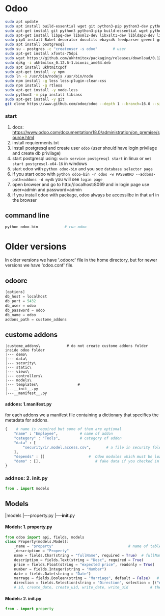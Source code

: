 
# Odoo

```bash
sudo apt update
sudo apt install build-essential wget git python3-pip python3-dev python3-wheel libfreetype6-dev libxml2-dev libzip-dev libssl2-dev python3-setuptools libjpeg-dev zlibig-dev libpq-dev libxslt1-dev libldap2-dev libtiff5-dev libopenjp2-7-dev
sudo apt-get install git python3 python3-pip build-essential wget python3-dev python3-venv python3-wheel libxslt-dev libzip-dev libldap2-dev libssl2-dev python3-setuptools node-less libjpeg-dev gdebi -y
sudo apt-get install libpq-dev libxml2-dev libxslt1-dev libldap2-dev libssl2-dev libffi-dev
sudo pip3 install Babel decorator docutils ebaysdk feedparser gevent greenlet htmlztext linja2 lxml Mako MarkupSafe mock num2words ofxparse passlib pillow psutil psvcogreen psvcopg2 pydot pyparsing PyPDF2 pyserial python-dateutil python-openid pytz pyusb PyVAML qrcode reportlab requests six suds-jurko vatnumber vobject herkzeug XlsxWriter xlwt xlrd polib
sudo apt install postgresql
sudo su - postgres -c "createuser -s odoo"       # user
sudo apt-get install xfonts-75dpi
sudo wget https://github.com/ukhtmitox/packaging/releases/download/0.12.6-1/ukhtmitox_0.12.6-1.bionic_amd64.deb
sudo dpkg -i ukhtmitox_0.12.6-1.bionic_amd64.deb
sudo apt install ukhtmitcpdf
sudo apt-get install -y npm
sudo ln -s /usr/bin/nodejs /usr/bin/node
sudo npm install -g less less-plugin-clean-css
sudo npm install -g rtless
sudo apt-get install -y node-less
sudo python3 -m pip install libsass
sudo apt-get install -y git
git clone https://www.github.com/odoo/odoo --depth 1 --branch=16.0 --single-branch
```

### start
1. docs: https://www.odoo.com/documentation/18.0/administration/on_premise/source.html
2. install requierments.txt
3. install postgresql and create user `odoo` (user should have login privilage and create db privilage)
4. start postgresql using: `sudo service postgresql start` in linux or `net start postgresql-x64-16` in windows
5. start odoo with `python odoo-bin` and you see `database selector page`
6. if you start odoo with `python odoo-bin -r odoo -w PASSWORD --addons-path=addons -d mydb` you will see `login page`
7. open browser and go to http://localhost:8069 and in login page use user=admin and password=admin
8. if you install odoo with package, odoo always be accessilbe in that url in the browser

## command line
```bash
python odoo-bin            # run odoo
```

# Older versions
In older versions we have '.odoorc' file in the home directory, but for newer versions we have 'odoo.conf' file.

## odoorc
```py
[options]
db_host = localhost
db_port = 5432
db_user = odoo
db_password = odoo
db_name = odoo
addons_path = custome_addons
```

## custome addons
```
|custome_addons\            # do not create custome addons folder inside odoo folder
|--- demo\
|--- data\
|--- security\
|--- static\
|--- views\
|--- controllers\
|--- models\
|--- templates\                  #
|---__init__.py
|---__manifest__.py
```

#### addons: 1.__manifest__.py
for each addons we a manifest file containing a dictionary that specifies the metadata for addons.
```py
{    # name is required but some of them are optional
    "name" : "Employee",          # name of addon
    "category" : "Tools",         # category of addon
    "data" : [
        "security/ir.model.access.csv",       # a file in security folder 
    ],
    "depends" : []                    #  Odoo modules which must be loaded before this one
    "demo" : [],                         # fake data if you checked in the browser for demonstratoin mode
}      
```
### addnos: 2. __init__.py
```py
from . import models
```

## Models
|models
|---property.py
|---__init__.py

#### Models: 1. property.py
```py
from odoo import api, fields, models
class Property(models.Model):
    _name = "property"                                  # name of table in db:  
    _description = "Property"
    name = fields.Char(string = "fullName", required = True)  # fullName is the name inside view
    description = fields.Text(string = "Desc", required = True)               # Text means multi line string 
    price = fields.Float(string = "expected price", readonly = True)
    number = fields.Integer(string = "Number")
    date = fields.Date(string = "Date")
    marrage = fields.Boolean(string = "Marriage", default = False)   # in selection we  have list of tupples
    direction = fields.Selection(string = "Direction", selection = [("north", "North"), ("south", "South")])
    # id, create_date, create_uid, write_date, write_uid          # these are automatically created by odoo
```

#### Models: 2. __init__.py

```py
from . import property

```

